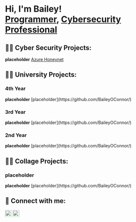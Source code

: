 <h1>Hi, I'm Bailey! <br/><a href="https://github.com/BaileyOConnor">Programmer</a>, <a href="https://www.linkedin.com/in/BaileyOConnor1/">Cybersecurity Professional</a></h1>

<h2>👨‍💻 Cyber Security Projects:</h2>

 <b>placeholder</b>
   [Azure Honeynet](https://github.com/BaileyOConnor/)
 
<h2>👨‍💻 University Projects:</h2>
  <h3> 4th Year</h3>
    <b>placeholder</b>
      [placeholder](https://github.com/BaileyOConnor/)

  <h3> 3rd Year</h3>
    <b>placeholder</b>
      [placeholder](https://github.com/BaileyOConnor/)
       
  <h3> 2nd Year</h3>
    <b>placeholder</b>
      [placeholder](https://github.com/BaileyOConnor/)
  
<h2>👨‍💻 Collage Projects:</h2> 
  <h3> placeholder</h3>
    <b>placeholder</b>
      [placeholder](https://github.com/BaileyOConnor/)

      


<h2> 🤳 Connect with me:</h2>

[<img align="left" alt="JoshMadakor | Twitter" width="22px" src="https://cdn.jsdelivr.net/npm/simple-icons@v3/icons/twitter.svg" />][twitter]
[<img align="left" alt="JoshMadakor | LinkedIn" width="22px" src="https://cdn.jsdelivr.net/npm/simple-icons@v3/icons/linkedin.svg" />][linkedin]

[twitter]: https://twitter.com/
[linkedin]: https://linkedin.com/in/BaileyOConnor1/

<!--
**BaileyOConnor/BaileyOConnor** is a ✨ _special_ ✨ repository because its `README.md` (this file) appears on your GitHub profile.

Here are some ideas to get you started:

- 🔭 I’m currently working on ...
- 🌱 I’m currently learning ...
- 👯 I’m looking to collaborate on ...
- 🤔 I’m looking for help with ...
- 💬 Ask me about ...
- 📫 How to reach me: ...
- 😄 Pronouns: ...
- ⚡ Fun fact: ...
-->
